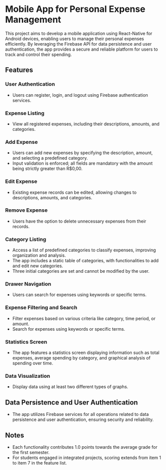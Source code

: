 # Mobile App for Personal Expense Management

This project aims to develop a mobile application using React-Native for Android devices, enabling users to manage their personal expenses efficiently. By leveraging the Firebase API for data persistence and user authentication, the app provides a secure and reliable platform for users to track and control their spending.

## Features

### User Authentication
- Users can register, login, and logout using Firebase authentication services.

### Expense Listing
- View all registered expenses, including their descriptions, amounts, and categories.

### Add Expense
- Users can add new expenses by specifying the description, amount, and selecting a predefined category.
- Input validation is enforced; all fields are mandatory with the amount being strictly greater than R$0,00.

### Edit Expense
- Existing expense records can be edited, allowing changes to descriptions, amounts, and categories.

### Remove Expense
- Users have the option to delete unnecessary expenses from their records.

### Category Listing
- Access a list of predefined categories to classify expenses, improving organization and analysis.
- The app includes a static table of categories, with functionalities to add and edit new categories.
- Three initial categories are set and cannot be modified by the user.

### Drawer Navigation
- Users can search for expenses using keywords or specific terms.

### Expense Filtering and Search
- Filter expenses based on various criteria like category, time period, or amount.
- Search for expenses using keywords or specific terms.

### Statistics Screen
- The app features a statistics screen displaying information such as total expenses, average spending by category, and graphical analysis of spending over time.

### Data Visualization
- Display data using at least two different types of graphs.

## Data Persistence and User Authentication
- The app utilizes Firebase services for all operations related to data persistence and user authentication, ensuring security and reliability.

## Notes
- Each functionality contributes 1.0 points towards the average grade for the first semester.
- For students engaged in integrated projects, scoring extends from item 1 to item 7 in the feature list.
